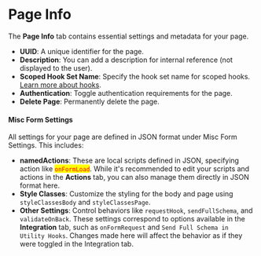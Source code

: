 # Page Info

The **Page Info** tab contains essential settings and metadata for your page.

* **UUID**: A unique identifier for the page.
* **Description**: You can add a description for internal reference (not displayed to the user).
* **Scoped Hook Set Name**: Specify the hook set name for scoped hooks. [Learn more about hooks](../../core-concepts/hooks-intro.md).
* **Authentication**: Toggle authentication requirements for the page.
* **Delete Page**: Permanently delete the page.

#### **Misc Form Settings**

All settings for your page are defined in JSON format under Misc Form Settings. This includes:

* **namedActions**: These are local scripts defined in JSON, specifying action like <mark style="color:red;">`onFormLoad`</mark>. While it's recommended to edit your scripts and actions in the **Actions** tab, you can also manage them directly in JSON format here.
* **Style Classes**: Customize the styling for the body and page using `styleClassesBody` and `styleClassesPage`.
* **Other Settings**: Control behaviors like `requestHook`, `sendFullSchema`, and `validateOnBack`. These settings correspond to options available in the **Integration** tab, such as `onFormRequest` and `Send Full Schema in Utility Hooks`. Changes made here will affect the behavior as if they were toggled in the Integration tab.
